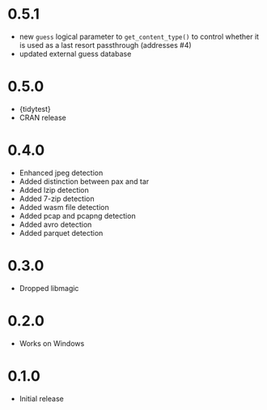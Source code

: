 # 0.5.1
- new `guess` logical parameter to `get_content_type()` to control 
  whether it is used as a last resort passthrough (addresses #4)
- updated external guess database

# 0.5.0
- {tidytest}
- CRAN release

# 0.4.0
- Enhanced jpeg detection
- Added distinction between pax and tar
- Added lzip detection
- Added 7-zip detection
- Added wasm file detection
- Added pcap and pcapng detection
- Added avro detection
- Added parquet detection

# 0.3.0
* Dropped libmagic

# 0.2.0
* Works on Windows

# 0.1.0 
* Initial release
